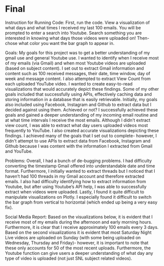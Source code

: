 # Final
Instruction for Running Code:
First, run the code. View a visualization of what days and what times I received my last 100 emails. You will be prompted to enter a search into Youtube. Search something you are interested in knowing what days those videos were uploaded on! Then-chose what color you want the bar graph to appear in.

Goals:
My goals for this project was to get a better understanding of my gmail use and general Youtube use. I wanted to identify when I receive most of my emails (via Gmail) and when most Youtube videos are uploaded (based on subject content). I set out to extract Gmail information and content such as 100 received messages, their date, time window, day of week and message content. I also attempted to extract View Count from each uploaded YouTube video.
I wanted to create easy-to-read visualizations that would accurately depict these findings.  Some of my other goals included that successfully using APIs, effectively caching data and storing information in a database that is easily retrievable. Initially, my goals also included using Facebook, Instagram and Github to extract data but I decided against using them.
Achieved or not?
I successfully achieved these goals and gained a deeper understanding of my incoming email routine and at what time intervals I receive the most emails. Although I didn't extract view count, I was able to extract what day users uploaded videos most frequently to YouTube. I also created accurate visualizations depicting these findings. I achieved many of the goals that I set out to complete- however, I didn't attempt to use APIs to extract data from Facebook, Instagram and Github because I was content with the information I extracted from Gmail and YouTube.

Problems:
Overall, I had a bunch of de-bugging problems. I had difficulty converting the timestamp Gmail offered into understandable date and time format. Furthermore, I initially wanted to extract threads but I noticed that I haven’t had 100 threads in my Gmail account and therefore extracted emails. I also had difficulty identifying how to extract information from Youtube, but after using Youtube’s API help, I was able to successfully extract when videos were uploaded. Lastly, I found it quite difficult to manipulate visualizations on Plotly. I especially found it difficult to switch the bar graph from vertical to horizontal (which ended up being a very easy fix).

Social Media Report:
Based on the visualizations below, it is evident that I receive most of my emails during the afternoon and early morning hours. Furthermore, it is clear that I receive approximately 100 emails every 3 days. Based on the second visualizations it is evident that most Saturday Night Live videos are uploaded on Sunday (with some being uploaded on Wednesday, Thursday and Friday)- however, it is important to note that these only accounts for 50 of the most recent uploads. Furthermore, the Youtube function can give users a deeper understanding of what day any type of video is uploaded (not just SNL subject related videos).
